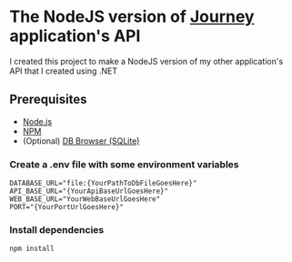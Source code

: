 # The NodeJS version of [Journey](https://github.com/LucasFdCosta/Journey/tree/master/api) application's API
I created this project to make a NodeJS version of my other application's API that I created using .NET

## Prerequisites
- [Node.js](https://nodejs.org/en/)
- [NPM](https://www.npmjs.com/)
- (Optional) [DB Browser (SQLite)](https://sqlitebrowser.org/dl/)

### Create a .env file with some environment variables

```
DATABASE_URL="file:{YourPathToDbFileGoesHere}"
API_BASE_URL="{YourApiBaseUrlGoesHere}"
WEB_BASE_URL="YourWebBaseUrlGoesHere"
PORT="{YourPortUrlGoesHere}"
```

### Install dependencies
```
npm install
```